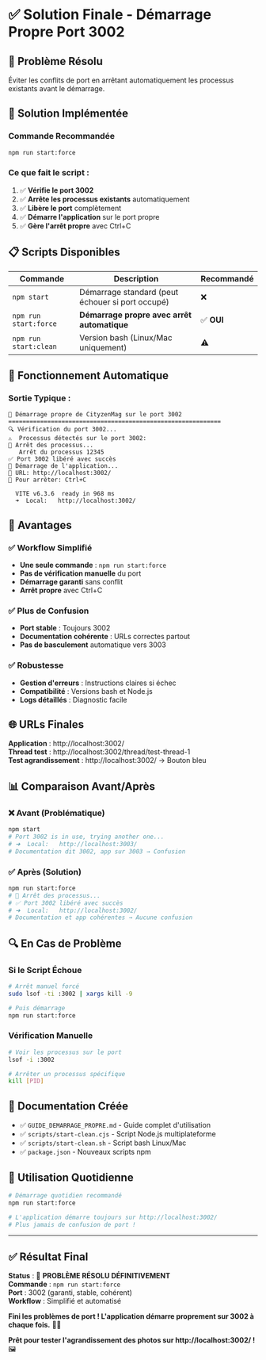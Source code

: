 # ✅ Solution Finale - Démarrage Propre Port 3002

## 🎯 **Problème Résolu**
Éviter les conflits de port en arrêtant automatiquement les processus existants avant le démarrage.

## 🚀 **Solution Implémentée**

### **Commande Recommandée**
```bash
npm run start:force
```

### **Ce que fait le script :**
1. ✅ **Vérifie le port 3002**
2. ✅ **Arrête les processus existants** automatiquement
3. ✅ **Libère le port** complètement
4. ✅ **Démarre l'application** sur le port propre
5. ✅ **Gère l'arrêt propre** avec Ctrl+C

## 📋 **Scripts Disponibles**

| Commande | Description | Recommandé |
|----------|-------------|------------|
| `npm start` | Démarrage standard (peut échouer si port occupé) | ❌ |
| `npm run start:force` | **Démarrage propre avec arrêt automatique** | ✅ **OUI** |
| `npm run start:clean` | Version bash (Linux/Mac uniquement) | ⚠️ |

## 🔧 **Fonctionnement Automatique**

### **Sortie Typique :**
```
🔧 Démarrage propre de CityzenMag sur le port 3002
============================================================
🔍 Vérification du port 3002...
⚠️  Processus détectés sur le port 3002:
🛑 Arrêt des processus...
   Arrêt du processus 12345
✅ Port 3002 libéré avec succès
🚀 Démarrage de l'application...
📱 URL: http://localhost:3002/
🔧 Pour arrêter: Ctrl+C

  VITE v6.3.6  ready in 968 ms
  ➜  Local:   http://localhost:3002/
```

## 🎯 **Avantages**

### **✅ Workflow Simplifié**
- **Une seule commande** : `npm run start:force`
- **Pas de vérification manuelle** du port
- **Démarrage garanti** sans conflit
- **Arrêt propre** avec Ctrl+C

### **✅ Plus de Confusion**
- **Port stable** : Toujours 3002
- **Documentation cohérente** : URLs correctes partout
- **Pas de basculement** automatique vers 3003

### **✅ Robustesse**
- **Gestion d'erreurs** : Instructions claires si échec
- **Compatibilité** : Versions bash et Node.js
- **Logs détaillés** : Diagnostic facile

## 🌐 **URLs Finales**

**Application** : http://localhost:3002/  
**Thread test** : http://localhost:3002/thread/test-thread-1  
**Test agrandissement** : http://localhost:3002/ → Bouton bleu

## 📊 **Comparaison Avant/Après**

### **❌ Avant (Problématique)**
```bash
npm start
# Port 3002 is in use, trying another one...
# ➜  Local:   http://localhost:3003/
# Documentation dit 3002, app sur 3003 → Confusion
```

### **✅ Après (Solution)**
```bash
npm run start:force
# 🛑 Arrêt des processus...
# ✅ Port 3002 libéré avec succès
# ➜  Local:   http://localhost:3002/
# Documentation et app cohérentes → Aucune confusion
```

## 🔍 **En Cas de Problème**

### **Si le Script Échoue**
```bash
# Arrêt manuel forcé
sudo lsof -ti :3002 | xargs kill -9

# Puis démarrage
npm run start:force
```

### **Vérification Manuelle**
```bash
# Voir les processus sur le port
lsof -i :3002

# Arrêter un processus spécifique
kill [PID]
```

## 📝 **Documentation Créée**

- ✅ `GUIDE_DEMARRAGE_PROPRE.md` - Guide complet d'utilisation
- ✅ `scripts/start-clean.cjs` - Script Node.js multiplateforme
- ✅ `scripts/start-clean.sh` - Script bash Linux/Mac
- ✅ `package.json` - Nouveaux scripts npm

## 🎉 **Utilisation Quotidienne**

```bash
# Démarrage quotidien recommandé
npm run start:force

# L'application démarre toujours sur http://localhost:3002/
# Plus jamais de confusion de port !
```

---

## ✅ **Résultat Final**

**Status** : 🎯 **PROBLÈME RÉSOLU DÉFINITIVEMENT**  
**Commande** : `npm run start:force`  
**Port** : 3002 (garanti, stable, cohérent)  
**Workflow** : Simplifié et automatisé

**Fini les problèmes de port ! L'application démarre proprement sur 3002 à chaque fois.** 🚀✨

**Prêt pour tester l'agrandissement des photos sur http://localhost:3002/ !** 🖼️